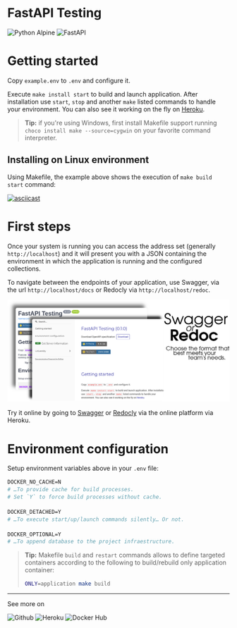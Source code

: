 # FastAPI Testing

![Python Alpine](https://img.shields.io/badge/Python-3.9.10-646464?style=for-the-badge&logo=python&labelColor=306998&logoColor=FFD43B)
![FastAPI](https://img.shields.io/badge/FastAPI-uvicorn-306998?style=for-the-badge&logo=fastapi&labelColor=646464&logoColor=FFD43B)


# Getting started

Copy `example.env` to `.env` and configure it.

Execute `make install start` to build and launch application. After installation use `start`, `stop` and another `make` listed commands to handle your environment. You can also see it working on the fly on [Heroku](https://tech2heal.herokuapp.com/).

> **Tip:** if you're using Windows, first install Makefile support running `choco install make --source=cygwin` on your favorite command interpreter.

## Installing on Linux environment

Using Makefile, the example above shows the execution of `make build start` command:

[![asciicast](https://asciinema.org/a/2NnMG5CGHSCyJielWr8aT4Qgy.svg)](https://asciinema.org/a/2NnMG5CGHSCyJielWr8aT4Qgy)

# First steps

Once your system is running you can access the address set (generally `http://localhost`) and it will present you with a JSON containing the environment in which the application is running and the configured collections.

To navigate between the endpoints of your application, use Swagger, via the url `http://localhost/docs` or Redocly via `http://localhost/redoc`.

![Swagger or Redoc](.assets/swagger-redoc.png)

Try it online by going to [Swagger](https://tech2heal.herokuapp.com/docs) or [Redocly](https://tech2heal.herokuapp.com/redoc) via the online platform via Heroku.

# Environment configuration

Setup environment variables above in your `.env` file:

```apache
DOCKER_NO_CACHE=N
# …To provide cache for build processes.
# Set `Y` to force build processes without cache.

DOCKER_DETACHED=Y
# …To execute start/up/launch commands silently… Or not.

DOCKER_OPTIONAL=Y
# …To append database to the project infraestructure.
```

> **Tip:**  Makefile `build` and `restart` commands allows to define targeted containers according to the following to build/rebuild only application container:
> ```sh
> ONLY=application make build
> ```

---

See more on

![[Github](https://github.com/jmurowaniecki/tech2heal)](https://img.shields.io/badge/Github-jmurowaniecki/Tech2heal-306998?style=for-the-badge&logo=github&labelColor=646464&logoColor=FFD43B)
![[Heroku](https://tech2heal.herokuapp.com/)](https://img.shields.io/badge/Heroku-Tech2heal.herokuapp-306998?style=for-the-badge&logo=Heroku&labelColor=646464&logoColor=FFD43B)
![[Docker Hub](https://tech2heal.Dockerapp.com/)](https://img.shields.io/badge/Docker_Hub-lambdadeveloper/Tech2heal-306998?style=for-the-badge&logo=Docker&labelColor=646464&logoColor=FFD43B)


